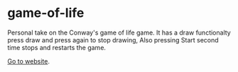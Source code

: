 # game-of-life

Personal take on the Conway's game of life game.
It has a draw functionalty press draw and press again to stop drawing,
Also pressing Start second time stops and restarts the game.

[Go to website](https://snoxlax.github.io/game-of-life/).
